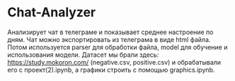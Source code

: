 # Chat-Analyzer
Анализирует чат в телеграме и показывает среднее настроение по дням. Чат можно экспортировать из телеграма в виде html файла. Потом используется parser для обработки файла, model для обучение и использования модели. Датасет мы брали здесь: https://study.mokoron.com/ (negative.csv, positive.csv) и обрабатывали его с проект(2).ipynb,  а графики строить с помощью graphics.ipynb.
